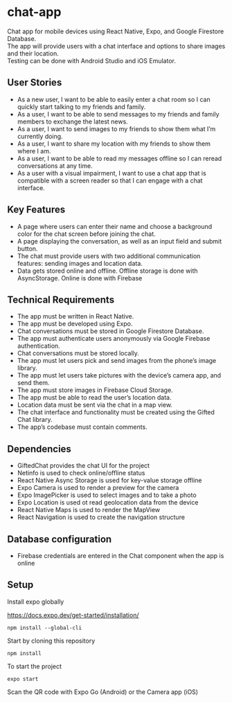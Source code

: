 # chat-app #

Chat app for mobile devices using React Native, Expo, and Google Firestore Database. <br>
The app will provide users with a chat interface and options to share images and their location. <br>
Testing can be done with Android Studio and iOS Emulator. 

## User Stories ##
* As a new user, I want to be able to easily enter a chat room so I can quickly start talking to my friends and family.
* As a user, I want to be able to send messages to my friends and family members to exchange the latest news.
* As a user, I want to send images to my friends to show them what I’m currently doing.
* As a user, I want to share my location with my friends to show them where I am.
* As a user, I want to be able to read my messages offline so I can reread conversations at any time.
* As a user with a visual impairment, I want to use a chat app that is compatible with a screen
reader so that I can engage with a chat interface.

## Key Features ##
* A page where users can enter their name and choose a background color for the chat screen before joining the chat.
* A page displaying the conversation, as well as an input field and submit button.
* The chat must provide users with two additional communication features: sending images and location data.
* Data gets stored online and offline. Offline storage is done with AsyncStorage. Online is done with Firebase

## Technical Requirements ##
* The app must be written in React Native.
* The app must be developed using Expo.
* Chat conversations must be stored in Google Firestore Database.
* The app must authenticate users anonymously via Google Firebase authentication.
* Chat conversations must be stored locally.
* The app must let users pick and send images from the phone’s image library.
* The app must let users take pictures with the device’s camera app, and send them.
* The app must store images in Firebase Cloud Storage.
* The app must be able to read the user’s location data.
* Location data must be sent via the chat in a map view.
* The chat interface and functionality must be created using the Gifted Chat library.
* The app’s codebase must contain comments.

## Dependencies ##
* GiftedChat provides the chat UI for the project
* Netinfo is used to check online/offline status
* React Native Async Storage is used for key-value storage offline
* Expo Camera is used to render a preview for the camera
* Expo ImagePicker is used to select images and to take a photo
* Expo Location is used ot read geolocation data from the device
* React Native Maps is used to render the MapView
* React Navigation is used to create the navigation structure

## Database configuration ##
* Firebase credentials are entered in the Chat component when the app is online


## Setup

Install expo globally

https://docs.expo.dev/get-started/installation/

```
npm install --global-cli
```

Start by cloning this repository

```
npm install
```

To start the project

```
expo start
```

Scan the QR code with Expo Go (Android) or the Camera app (iOS)



